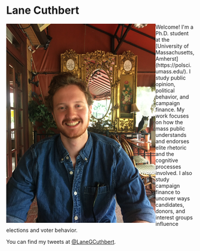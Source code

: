 # Lane Cuthbert
<img align="left" width="400" src="profile_pic.JPG">
Welcome! I'm a Ph.D. student at the [University of Massachusetts, Amherst](https://polsci.umass.edu/). I study public opinion, political behavior, and campaign finance. My work focuses on how the mass public understands and endorses elite rhetoric and the cognitive processes involved. I also study campaign finance to uncover ways candidates, donors, and interest groups influence elections and voter behavior. 

You can find my tweets at [@LaneGCuthbert](https://twitter.com/LaneGCuthbert). 